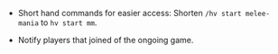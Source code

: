 - Short hand commands for easier access: 
Shorten `/hv start melee-mania` to `hv start mm`.

- Notify players that joined of the ongoing game.